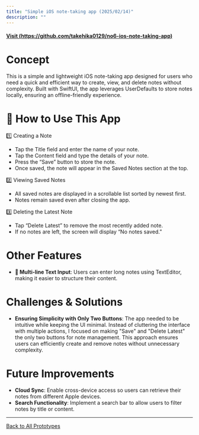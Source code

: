 ```yaml
---
title: "Simple iOS note-taking app (2025/02/14)"
description: ""
---
```


#### [Visit (https://github.com/takehika0129/no6-ios-note-taking-app)](https://github.com/takehika0129/no6-ios-note-taking-app)

# **Concept**
This is a simple and lightweight iOS note-taking app designed for users who need a quick and efficient way to create, view, and delete notes without complexity. Built with SwiftUI, the app leverages UserDefaults to store notes locally, ensuring an offline-friendly experience.

# 📖 **How to Use This App**
1️⃣ Creating a Note
- Tap the Title field and enter the name of your note.
- Tap the Content field and type the details of your note.
- Press the “Save” button to store the note.
- Once saved, the note will appear in the Saved Notes section at the top.

2️⃣ Viewing Saved Notes
- All saved notes are displayed in a scrollable list sorted by newest first.
- Notes remain saved even after closing the app.

3️⃣ Deleting the Latest Note
- Tap “Delete Latest” to remove the most recently added note.
- If no notes are left, the screen will display “No notes saved.”

# **Other Features**
- **📝 Multi-line Text Input**: Users can enter long notes using TextEditor, making it easier to structure their content.

# **Challenges & Solutions**  
- **Ensuring Simplicity with Only Two Buttons**: The app needed to be intuitive while keeping the UI minimal. Instead of cluttering the interface with multiple actions, I focused on making "Save" and "Delete Latest" the only two buttons for note management. This approach ensures users can efficiently create and remove notes without unnecessary complexity.

# **Future Improvements**
- **Cloud Sync**: Enable cross-device access so users can retrieve their notes from different Apple devices.
- **Search Functionality**: Implement a search bar to allow users to filter notes by title or content.

---
[Back to All Prototypes](../index.md)


